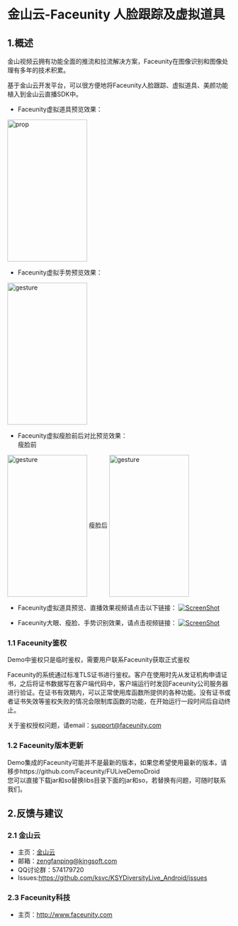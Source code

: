 # 金山云-Faceunity 人脸跟踪及虚拟道具

## 1.概述

金山视频云拥有功能全面的推流和拉流解决方案，Faceunity在图像识别和图像处理有多年的技术积累。

基于金山云开发平台，可以很方便地将Faceunity人脸跟踪、虚拟道具、美颜功能植入到金山云直播SDK中。

* Faceunity虚拟道具预览效果：  
<img src="https://raw.githubusercontent.com/wiki/ksvc/KSYDiversityLive_Android/images/prop.png" width = "180" height = "320" alt="prop" align=center />

* Faceunity虚拟手势预览效果：  
<img src="https://raw.githubusercontent.com/wiki/ksvc/KSYDiversityLive_Android/images/gesture.png" width = "180" height = "320" alt="gesture" align=center />

* Faceunity虚拟瘦脸前后对比预览效果：  
瘦脸前
<img src="https://raw.githubusercontent.com/wiki/ksvc/KSYDiversityLive_Android/images/cheek_beofre.png" width = "180" height = "320" alt="gesture" align=center />
瘦脸后
<img src="https://raw.githubusercontent.com/wiki/ksvc/KSYDiversityLive_Android/images/cheek_after.png" width = "180" height = "320" alt="gesture" align=center /> 

* Faceunity虚拟道具预览、直播效果视频请点击以下链接：
[![ScreenShot](https://raw.githubusercontent.com/wiki/ksvc/KSYDiversityLive_Android/images/faceunity.png)](http://www.bilibili.com/video/av7879423/)

* Faceunity大眼、瘦脸、手势识别效果，请点击视频链接：
[![ScreenShot](https://raw.githubusercontent.com/wiki/ksvc/KSYDiversityLive_Android/images/fu/fudroid-bilibili.jpg)](http://www.bilibili.com/video/av8168249/)

### 1.1 Faceunity鉴权
Demo中鉴权只是临时鉴权，需要用户联系Faceunity获取正式鉴权

Faceunity的系统通过标准TLS证书进行鉴权。客户在使用时先从发证机构申请证书，之后将证书数据写在客户端代码中，客户端运行时发回Faceunity公司服务器进行验证。在证书有效期内，可以正常使用库函数所提供的各种功能。没有证书或者证书失效等鉴权失败的情况会限制库函数的功能，在开始运行一段时间后自动终止。

关于鉴权授权问题，请email：support@faceunity.com

### 1.2 Faceunity版本更新
Demo集成的Faceunity可能并不是最新的版本，如果您希望使用最新的版本，请移步https://github.com/Faceunity/FULiveDemoDroid     
您可以直接下载jar和so替换libs目录下面的jar和so，若替换有问题，可随时联系我们。

## 2.反馈与建议
### 2.1 金山云
* 主页：[金山云](http://www.ksyun.com/)
* 邮箱：<zengfanping@kingsoft.com>
* QQ讨论群：574179720
* Issues:https://github.com/ksvc/KSYDiversityLive_Android/issues


### 2.3 Faceunity科技
* 主页：http://www.faceunity.com

